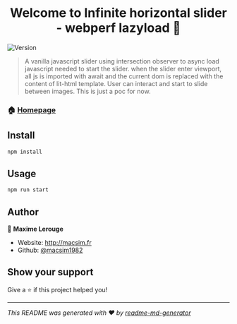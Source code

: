 <h1 align="center">Welcome to Infinite horizontal slider - webperf lazyload 👋</h1>
<p>
  <img alt="Version" src="https://img.shields.io/badge/version-0.0.1-blue.svg?cacheSeconds=2592000" />
</p>

> A vanilla javascript slider using intersection observer to async load javascript needed to start the slider. when the slider enter viewport, all js is imported with await and the current dom is replaced with the content of lit-html template. User can interact and start to slide between images. This is just a poc for now.

### 🏠 [Homepage](index.html)

## Install

```sh
npm install
```

## Usage

```sh
npm run start
```

## Author

👤 **Maxime Lerouge**

* Website: http://macsim.fr
* Github: [@macsim1982](https://github.com/macsim1982)

## Show your support

Give a ⭐️ if this project helped you!

***
_This README was generated with ❤️ by [readme-md-generator](https://github.com/kefranabg/readme-md-generator)_